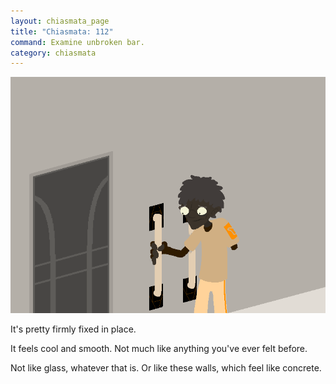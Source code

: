 ```yaml
---
layout: chiasmata_page
title: "Chiasmata: 112"
command: Examine unbroken bar.
category: chiasmata
---
```


![112](/chiasmata/images/narrative/111.png)

It's pretty firmly fixed in place.

It feels cool and smooth. Not much like anything you've ever felt before.

Not like glass, whatever that is. Or like these walls, which feel like concrete.